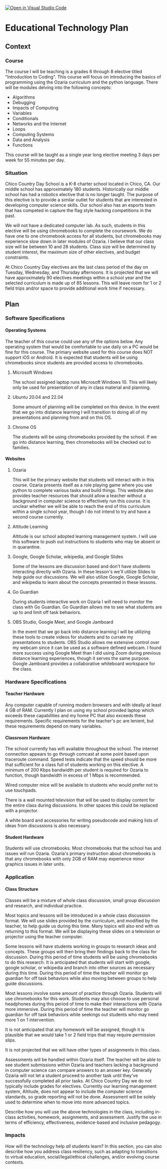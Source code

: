 [![Open in Visual Studio Code](https://classroom.github.com/assets/open-in-vscode-f059dc9a6f8d3a56e377f745f24479a46679e63a5d9fe6f495e02850cd0d8118.svg)](https://classroom.github.com/online_ide?assignment_repo_id=6369468&assignment_repo_type=AssignmentRepo)
# Educational Technology Plan



## Context

### Course

The course I will be teaching is a grades 6 through 8 elective titled "Introduction to Coding". This course will focus on introducing the basics of programming using the Ozaria curriculum and the python language. There will be modules delving into the following concepts:
- Algorithms
- Debugging
- Impacts of Computing
- Variables
- Conditionals
- Networks and the Internet
- Loops
- Computing Systems
- Data and Analysis
- Functions

This course will be taught as a single year long elective meeting 3 days per week for 55 minutes per day.

### Situation

Chico Country Day School is a K-8 charter school located in Chico, CA. Our middle school has approximately 180 students. Historically our middle school has had a robotics elective that is no longer taught. The purpose of this elective is to provide a similar outlet for students that are interested in developing computer science skills. Our school also has an esports team that has competed in capture the flag style hacking competitions in the past. 

We will not have a dedicated computer lab. As such, students in this elective will be using chromebooks to complete the coursework. We do have one to one chromebook access for all students, but chromebooks may experience slow down in later modules of Ozaria. I believe that our class size will be between 10 and 28 students. Class size will be determined by student interest, the maximum size of other electives, and budget constraints.

At Chico Country Day electives are the last class period of the day on Tuesday, Wednesday, and Thursday afternoons. It is projected that we will have approximately 90 electives meetings within a school year and the selected curriculum is made up of 85 lessons. This will leave room for 1 or 2 field trips and/or space to provide additional work time if necessary.

## Plan

### Software Specifications

#### Operating Systems

The teacher of this course could use any of the options below. Any operating system that would be comfortable to use daily on a PC would be fine for this course. The primary website used for this course does NOT support iOS or Android. It is expected that students will be using chromebooks since students are provided access to chromebooks.

1. Microsoft Windows
   
   The school assigned laptop runs Microsoft Windows 10. This will likely only be used for presentation of any in class material and planning.

2. Ubuntu 20.04 and 22.04
   
   Some amount of planning will be completed on this device. In the event that we go into distance learning I will transition to doing all of my presentations and planning from and on this OS.

3. Chrome OS
   
   The students will be using chromebooks provided by the school. If we go into distance learning, then chromebooks will be checked out to families.
   
#### Websites

1. Ozaria

   This will be the primary website that students will interact with in this course. Ozaria presents itself as a role playing game where you use python to complete various tasks and build things. This website also provides teacher resources that should allow a teacher without a background in computer science to effectively run this course. It is unclear whether we will be able to reach the end of this curriculum within a single school year, though I do not intend to try and have a second course currently.

3. Altitude Learning

   Altitude is our school adopted learning management system. I will use this software to push out instructions to students who may be absent or in quarantine.

4. Google, Google Scholar, wikipedia, and Google Slides

   Some of the lessons are discussion based and don't have students interacting directly with Ozaria. In these lesson's we'll utilize Slides to help guide our discussions. We will also utilize Google, Google Scholar, and wikipedia to learn about the concepts presented in these lessons.

5. Go Guardian

   During students interactive work on Ozaria I will need to monitor the class with Go Guardian. Go Guardian allows me to see what students are up to and limit off task behaviors.

6. OBS Studio, Google Meet, and Google Jamboard
   
   In the event that we go back into distance learning I will be utilizing these tools to create videos for students and to currate my presentations to students. OBS Studio allows me extensive control over my webcam since it can be used as a software defined webcam. I found more success using Google Meet than I did using Zoom during previous distance learning experiences, though it serves the same purpose. Google Jamboard provides a collaborative whiteboard workspace for the class.

### Hardware Specifications

#### Teacher Hardware

Any computer capable of running modern browsers and with ideally at least 4 GB of RAM. Currently I plan on using my school provided laptop which exceeds these capabilities and my home PC that also exceeds these requirements. Specific requirements for the teacher's pc are lenient, but these requirements depend on many variables.

#### Classroom Hardware

The school currently has wifi available throughout the school. The internet connection appears to go through comcast at some point based upon traceroute command. Speed tests indicate that the speed should be more that sufficient for a class full of students working on this elective. A minimum of 200 Kbps bandwidth per student is required for Ozaria to function, though bandwidth in excess of 1 Mbps is recommended.

Wired computer mice will be available to students who would prefer not to use touchpads.

There is a wall mounted television that will be used to display content for the entire class during discussions. In other spaces this could be replaced with a projector.

A white board and accessories for writing pseudocode and making lists of ideas from discussions is also necessary.

#### Student Hardware

Students will use chromebooks. Most chromebooks that the school has and issues will run Ozaria. Ozaria's primary instruction about chromebooks is that any chromebooks with only 2GB of RAM may experience minor graphics issues in later units.

### Application

#### Class Structure

Classes will be a mixture of whole class discussion, small group discussion and research, and individual practice.

Most topics and lessons will be introduced in a whole class discussion format. We will use slides provided by the curriculum, and modified by the teacher, to help guide us during this time. Many topics will also end with us returning to this format. We will be displaying these slides on a television or projector using the teacher computer.

Some lessons will have students working in groups to research ideas and concepts. These groups will then bring their findings back to the class for discussion. During this period of time students will be using chromebooks to do this research. It is anticipated that students will start with google, google scholar, or wikipedia and branch into other sources as necessary during this time. During this period of time the teacher will monitor go guardian for off task behaviors while also moving between groups to help guide discussions.

Most lessons involve some amount of practice through Ozaria. Students will use chromebooks for this work. Students may also choose to use personal headphones during this period of time to make their interactions with Ozaria more immersive. During this period of time the teacher will monitor go guardian for off task behaviors while seekings out students who may need more 1 on 1 intervention.

It is not anticipated that any homework will be assigned, though it is plausible that we would take 1 or 2 field trips that may require permission slips.

It is not projected that we will have other types of assignments in this class.

Assessments will be handled within Ozaria itself. The teacher will be able to see student submissions within Ozaria and teachers lacking a background in computer science can compare answers to an answer key. Generally Ozaria will not let a student proceed to another task until they've successfully completed all prior tasks. At Chico Country Day we do not typically include grades for electives. Currently our learning management system, Altitude, does not appear to include the computer science standards, so grade reporting will not be done. Assessment will be solely used to determine when to move into more advanced topics.

Describe how you will use the above technologies in the class, including
in-class activities, homework, assignments, and assessment. Justify the use
in terms of efficiency, effectiveness, evidence-based and inclusive pedagogy.

### Impacts

How will the technology help *all* students learn? In this section, you can also
describe how you address class resiliency, such as adapting to
transitions to virtual education, social/legal/ethical challenges,  and/or
evolving course contexts.
